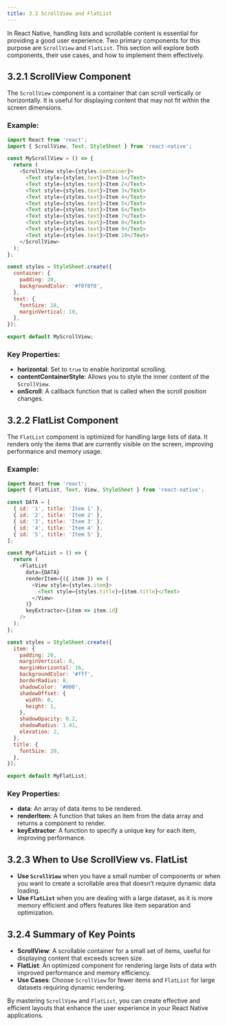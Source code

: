 ```yaml
---
title: 3.2 ScrollView and FlatList
---
```


In React Native, handling lists and scrollable content is essential for providing a good user experience. Two primary components for this purpose are `ScrollView` and `FlatList`. This section will explore both components, their use cases, and how to implement them effectively.

## 3.2.1 ScrollView Component

The `ScrollView` component is a container that can scroll vertically or horizontally. It is useful for displaying content that may not fit within the screen dimensions.

### Example:

```javascript
import React from 'react';
import { ScrollView, Text, StyleSheet } from 'react-native';

const MyScrollView = () => {
  return (
    <ScrollView style={styles.container}>
      <Text style={styles.text}>Item 1</Text>
      <Text style={styles.text}>Item 2</Text>
      <Text style={styles.text}>Item 3</Text>
      <Text style={styles.text}>Item 4</Text>
      <Text style={styles.text}>Item 5</Text>
      <Text style={styles.text}>Item 6</Text>
      <Text style={styles.text}>Item 7</Text>
      <Text style={styles.text}>Item 8</Text>
      <Text style={styles.text}>Item 9</Text>
      <Text style={styles.text}>Item 10</Text>
    </ScrollView>
  );
};

const styles = StyleSheet.create({
  container: {
    padding: 20,
    backgroundColor: '#f0f0f0',
  },
  text: {
    fontSize: 18,
    marginVertical: 10,
  },
});

export default MyScrollView;
```

### Key Properties:

- **horizontal**: Set to `true` to enable horizontal scrolling.
- **contentContainerStyle**: Allows you to style the inner content of the `ScrollView`.
- **onScroll**: A callback function that is called when the scroll position changes.

## 3.2.2 FlatList Component

The `FlatList` component is optimized for handling large lists of data. It renders only the items that are currently visible on the screen, improving performance and memory usage.

### Example:

```javascript
import React from 'react';
import { FlatList, Text, View, StyleSheet } from 'react-native';

const DATA = [
  { id: '1', title: 'Item 1' },
  { id: '2', title: 'Item 2' },
  { id: '3', title: 'Item 3' },
  { id: '4', title: 'Item 4' },
  { id: '5', title: 'Item 5' },
];

const MyFlatList = () => {
  return (
    <FlatList
      data={DATA}
      renderItem={({ item }) => (
        <View style={styles.item}>
          <Text style={styles.title}>{item.title}</Text>
        </View>
      )}
      keyExtractor={item => item.id}
    />
  );
};

const styles = StyleSheet.create({
  item: {
    padding: 20,
    marginVertical: 8,
    marginHorizontal: 16,
    backgroundColor: '#fff',
    borderRadius: 8,
    shadowColor: '#000',
    shadowOffset: {
      width: 0,
      height: 1,
    },
    shadowOpacity: 0.2,
    shadowRadius: 1.41,
    elevation: 2,
  },
  title: {
    fontSize: 20,
  },
});

export default MyFlatList;
```

### Key Properties:

- **data**: An array of data items to be rendered.
- **renderItem**: A function that takes an item from the data array and returns a component to render.
- **keyExtractor**: A function to specify a unique key for each item, improving performance.

## 3.2.3 When to Use ScrollView vs. FlatList

- **Use `ScrollView`** when you have a small number of components or when you want to create a scrollable area that doesn’t require dynamic data loading.
- **Use `FlatList`** when you are dealing with a large dataset, as it is more memory efficient and offers features like item separation and optimization.

## 3.2.4 Summary of Key Points

- **ScrollView**: A scrollable container for a small set of items, useful for displaying content that exceeds screen size.
- **FlatList**: An optimized component for rendering large lists of data with improved performance and memory efficiency.
- **Use Cases**: Choose `ScrollView` for fewer items and `FlatList` for large datasets requiring dynamic rendering.

By mastering `ScrollView` and `FlatList`, you can create effective and efficient layouts that enhance the user experience in your React Native applications.